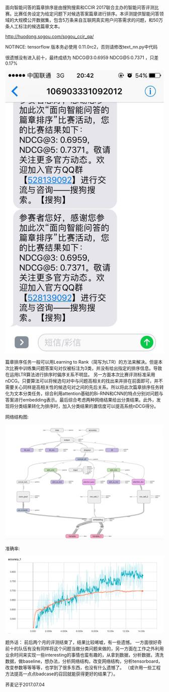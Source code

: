 面向智能问答的篇章排序是由搜狗搜索和CCIR 2017联合主办的智能问答评测比赛。比赛任务设定为给定问题下对候选答案篇章进行排序。本评测提供智能问答领域的大规模公开数据集，包含5万条来自互联网真实用户问答需求的问题，和50万条人工标注的候选篇章文本。

http://huodong.sogou.com/sogou_ccir_qa/

NOTINCE: tensorflow 版本务必使用 0.11.0rc2，否则请修改text_nn.py中代码

很遗憾没有进入前十，最终成绩为 NDCG@3:0.6959 NDCG@5:0.7371 ，只差0.17%

![image](https://github.com/colourful-tree/MyTensorflow/blob/master/ccir/image/score.jpeg)

篇章排序任务一般可以用Learning to Rank（简写为LTR）的方法来解决。但是本次比赛中训练集问题答案句对仅被标注为3类，并没有给出指定的排序信息。导致在运用LTR算法进行排序时偏序关系不明显。
另一方面本次比赛评测标准采用nDCG。只要算法可以将候选句对中与问题高相关的找出来并排在前面即可，并不需要关心同样是高相关性的候选句对之间的先后关系。所以将此次篇章排序任务转化为文本分类任务，综合利用attention基础的Bi-RNN和CNN的特点分别对问题与答案进行embedding表示。最后综合考虑两种网络结果给出分类结果。此外，发现将分类结果转化为排序时，加入分类结果的置信度可以提高系统nDCG得分。

网络结构图:


![image](https://github.com/colourful-tree/MyTensorflow/blob/master/ccir/image/struct.png)

准确率:


![image](https://github.com/colourful-tree/MyTensorflow/blob/master/ccir/image/acc.png)

题外话：
前后两个月的评测结束了，结果比较唏嘘，有一些遗憾。
一方面很好奇前十的队伍有没有同样将这个问题当做分类问题来做的，另一方面在工作之外利用业余时间来实现一些interesting的事情也蛮有趣的，从拿到数据，分析数据，清洗数据，做baseline，想办法，分析网络结构，改变网络结构，分析tensorboard，改变参数等等等等，也学到了很多东西，也没有什么遗憾了。
（或许用一些工程方法提高一点点badcase的召回就能获得更好的结果了）。

荞麦记于2017.07.04
